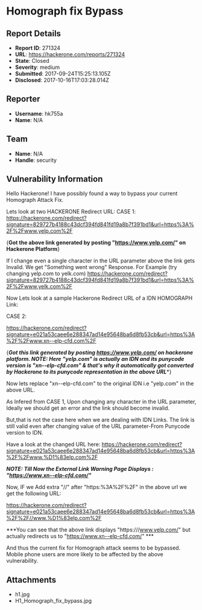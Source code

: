 # Homograph fix Bypass 

## Report Details
- **Report ID**: 271324
- **URL**: https://hackerone.com/reports/271324
- **State**: Closed
- **Severity**: medium
- **Submitted**: 2017-09-24T15:25:13.105Z
- **Disclosed**: 2017-10-16T17:03:28.014Z

## Reporter
- **Username**: hk755a
- **Name**: N/A

## Team
- **Name**: N/A
- **Handle**: security

## Vulnerability Information
Hello Hackerone!
I have possibly found a way to bypass your current Homograph Attack Fix.

Lets look at two HACKERONE Redirect URL:
CASE 1:
https://hackerone.com/redirect?signature=829727b4188c43dcf394fd841fd19a8b7f391bd1&url=https%3A%2F%2Fwww.yelp.com%2F

{****Got the above link generated by posting "https://www.yelp.com/" on Hackerone Platform****}

If I change even a single character in the URL parameter above the link gets Invalid. We get "Something went wrong" Response. 
For Example (try changing yelp.com to yelk.com)
https://hackerone.com/redirect?signature=829727b4188c43dcf394fd841fd19a8b7f391bd1&url=https%3A%2F%2Fwww.yelk.com%2F


Now Lets look at a sample Hackerone Redirect URL of a IDN HOMOGRAPH Link:

CASE 2:

https://hackerone.com/redirect?signature=e021a53caee6e288347ad14e95648ba6d8fb53cb&url=https%3A%2F%2Fwww.xn--elp-cfd.com%2F

{***Got this link generated by posting https://www.уelp.com/ on hackerone platform.  NOTE: Here "уelp.com" is actually an IDN and its punycode version is "xn--elp-cfd.com" & that's why it automatically got converted by Hackerone to its punycode representation in the above URL****}

Now lets replace "xn--elp-cfd.com" to the original IDN i.e "уelp.com" in the above URL.

As Infered from CASE 1, Upon changing any character in the URL parameter, Ideally we should get an error and the link should become invalid.

But,that is not the case here when we are dealing with IDN Links. The link is still valid even after changing value of the URL parameter-From Punycode version to IDN.

Have a look at the changed URL here:
https://hackerone.com/redirect?signature=e021a53caee6e288347ad14e95648ba6d8fb53cb&url=https%3A%2F%2Fwww.%D1%83elp.com%2F

***NOTE: Till Now the External Link Warning Page Displays : "https://www.xn--elp-cfd.com/"***

Now, IF we Add extra "//" after "https:%3A%2F%2F" in the above url we get the following URL:

https://hackerone.com/redirect?signature=e021a53caee6e288347ad14e95648ba6d8fb53cb&url=https%3A%2F%2F//www.%D1%83elp.com%2F

***You can see that the above link displays "https:///www.yelp.com/" but actually redirects us to "https://www.xn--elp-cfd.com/" ***

And thus the current fix for Homograph attack seems to be bypassed. Mobile phone users are more likely to be affected by the above vulnerability.
 




## Attachments
- h1.jpg
- H1_Homograph_fix_bypass.jpg
